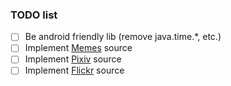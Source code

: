 ### TODO list
- [ ] Be android friendly lib (remove java.time.*, etc.)
- [ ] Implement [Memes](https://memes.com/u/itsevilkermit) source
- [ ] Implement [Pixiv](https://www.pixiv.net/en/) source
- [ ] Implement [Flickr](https://www.flickr.com/) source